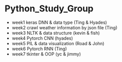 # Python_Study_Group

- week1 keras DNN & data type (Ting & Hyades)
- week2 crawl weather information by json file (Ting)
- week3 NLTK & data structure (kevin & fish)
- week4 Pytorch CNN (hyades)
- week5 PIL & data visualization (Road & John)
- week6 Pytorch RNN (Ting)
- week7 tkinter & OOP (yc & jimmy)
